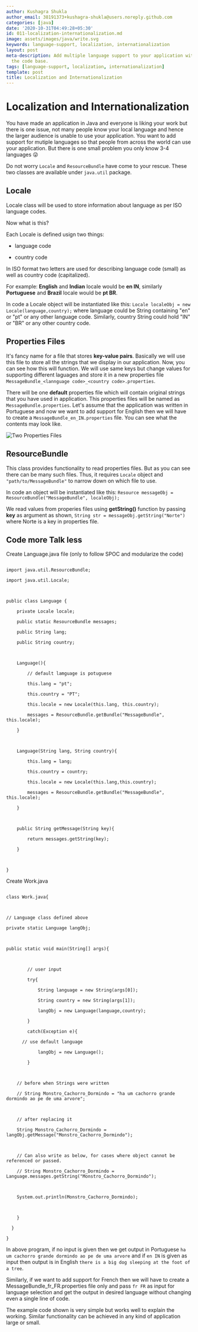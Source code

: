 ```yaml
---
author: Kushagra Shukla
author_email: 38191373+kushagra-shukla@users.noreply.github.com
categories: [java]
date: '2020-10-31T04:49:28+05:30'
id: 011-localization-internationalization.md
image: assets/images/java/write.svg
keywords: language-support, localization, internationalization
layout: post
meta-description: Add multiple language support to your application without changing
  the code base.
tags: [language-support, localization, internationalization]
template: post
title: Localization and Internationalization
---
```




# Localization and Internationalization

You have made an application in Java and everyone is liking your work but there is one issue, not many people know your local language and hence the larger audience is unable to use your application. You want to add support for mutiple languages so that people from across the world can use your application. But there is one small problem you only know 3-4 languages :stuck_out_tongue_winking_eye:



Do not worry `Locale` and `ResourceBundle` have come to your rescue. These two classes are available under `java.util` package. 



## Locale

Locale class will be used to store information about language as per ISO language codes.

Now what is this?

Each Locale is defined usign two things:

- language code 

- country code



In ISO format two letters are used for describing language code (small) as well as country code (capitalized).

For example: **English** and **Indian** locale would be **en IN**, similarly **Portuguese** and **Brazil** locale would be **pt BR**.

In code a Locale object will be instantiated like this: `Locale localeObj = new Locale(language,country);` where language could be String containing "en" or "pt" or any other language code. Similarly, country String could hold "IN" or "BR" or any other country code.



## Properties Files

It's fancy name for a file that stores **key-value pairs**. Basically we will use this file to store all the strings that we display in our application. Now, you can see how this will function. We will use same keys but change values for supporting different laguages and store it in a new properties file `MessageBundle_<lannguage code>_<country code>.properties`.

There will be one **default** properties file which will contain original strings that you have used in application. This properties files will be named as `MessageBundle.properties`. Let's assume that the application was written in Portuguese and now we want to add support for English then we will have to create a `MessageBundle_en_IN.properties` file. You can see what the contents may look like.

![Two Properties Files](https://i.imgur.com/rh5ZZ8r.png)



## ResourceBundle

This class provides functionality to read properties files. But as you can see there can be many such files. Thus, it requires `Locale` object and `"path/to/MessageBundle"` to narrow down on which file to use.

In code an object will be instantiated like this: `Resource messageObj = ResourceBundle("MessageBundle", localeObj);`

We read values from properies files using **getString()** function by passing **key** as argument as shown, `String str = messageObj.getString("Norte")` where Norte is a key in properties file.



## Code more Talk less

Create Language.java file (only to follow SPOC and modularize the code)

```

import java.util.ResourceBundle;

import java.util.Locale;



public class Language {

    private Locale locale;

    public static ResourceBundle messages;

    public String lang;

    public String country;



    Language(){

        // default lamguage is potuguese

        this.lang = "pt";

        this.country = "PT";

        this.locale = new Locale(this.lang, this.country);

        messages = ResourceBundle.getBundle("MessageBundle", this.locale);

    }



    Language(String lang, String country){

        this.lang = lang;

        this.country = country;

        this.locale = new Locale(this.lang,this.country);

        messages = ResourceBundle.getBundle("MessageBundle", this.locale);

    }



    public String getMessage(String key){

        return messages.getString(key);

    } 



}

```

Create Work.java

```

class Work.java{



// Language class defined above

private static Language langObj;



public static void main(String[] args){



		// user input

		try{	

			String language = new String(args[0]);

			String country = new String(args[1]);

			langObj = new Language(language,country);

		}

		catch(Exception e){

      // use default language

			langObj = new Language();

		}

    

    // before when Strings were written 

    // String Monstro_Cachorro_Dormindo = "ha um cachorro grande dormindo ao pe de uma arvore";

    

    // after replacing it 

    String Monstro_Cachorro_Dormindo = langObj.getMessage("Monstro_Cachorro_Dormindo");

    

    // Can also write as below, for cases where object cannot be referenced or passed.

    // String Monstro_Cachorro_Dormindo = Language.messages.getString("Monstro_Cachorro_Dormindo");

    

    System.out.println(Monstro_Cachorro_Dormindo);

    

    }

  }

}

```

In above program, if no input is given then we get output in Portuguese `ha um cachorro grande dormindo ao pe de uma arvore` and if `en IN` is given as input then output is in English `there is a big dog sleeping at the foot of a tree`.

Similarly, if we want to add support for French then we will have to create a MessageBundle_fr_FR.properties file only and pass `fr FR` as input for language selection and get the output in desired language without changing even a single line of code.



The example code shown is very simple but works well to explain the working. Similar functionality can be achieved in any kind of application large or small.
